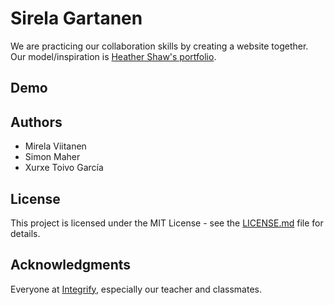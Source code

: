 # Sirela Gartanen

We are practicing our collaboration skills by creating a website together. Our model/inspiration is [Heather Shaw's portfolio](http://heathershaw.com/).

## Demo



## Authors

- Mirela Viitanen 
- Simon Maher
- Xurxe Toivo García

## License

This project is licensed under the MIT License - see the [LICENSE.md](LICENSE.md) file for details.

## Acknowledgments

Everyone at [Integrify](https://github.com/Integrify-Finland), especially our teacher and classmates.
